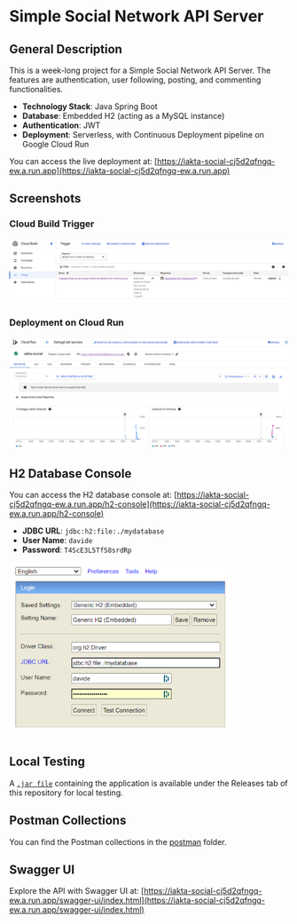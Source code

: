 # Simple Social Network API Server

## General Description

This is a week-long project for a Simple Social Network API Server. The features are authentication, user following, posting, and commenting functionalities.

- **Technology Stack**: Java Spring Boot
- **Database**: Embedded H2 (acting as a MySQL instance)
- **Authentication**: JWT
- **Deployment**: Serverless, with Continuous Deployment pipeline on Google Cloud Run

You can access the live deployment at:
[https://iakta-social-cj5d2qfngq-ew.a.run.app](https://iakta-social-cj5d2qfngq-ew.a.run.app)

## Screenshots

### Cloud Build Trigger
<img src="docs/screenshots/cloud_build.png" alt="Trigger" width="600"/>

### Deployment on Cloud Run
<img src="docs/screenshots/cloud_run.png" alt="Deployment" width="600"/>

## H2 Database Console

You can access the H2 database console at:
[https://iakta-social-cj5d2qfngq-ew.a.run.app/h2-console](https://iakta-social-cj5d2qfngq-ew.a.run.app/h2-console)

- **JDBC URL**: `jdbc:h2:file:./mydatabase`
- **User Name**: `davide`
- **Password**: `T4ScE3L5Tf58srdRp`

<img src="docs/screenshots/h2-console.png" alt="H2 Console" width="400"/>

## Local Testing

A [`.jar file`](https://github.com/davideatzori294/iakta-social/releases/tag/v0.0.2) containing the application is available under the Releases tab of this repository for local testing.

## Postman Collections

You can find the Postman collections in the [postman](https://github.com/davideatzori294/iakta-social/tree/main/postman) folder.

## Swagger UI

Explore the API with Swagger UI at:
[https://iakta-social-cj5d2qfngq-ew.a.run.app/swagger-ui/index.html](https://iakta-social-cj5d2qfngq-ew.a.run.app/swagger-ui/index.html)
